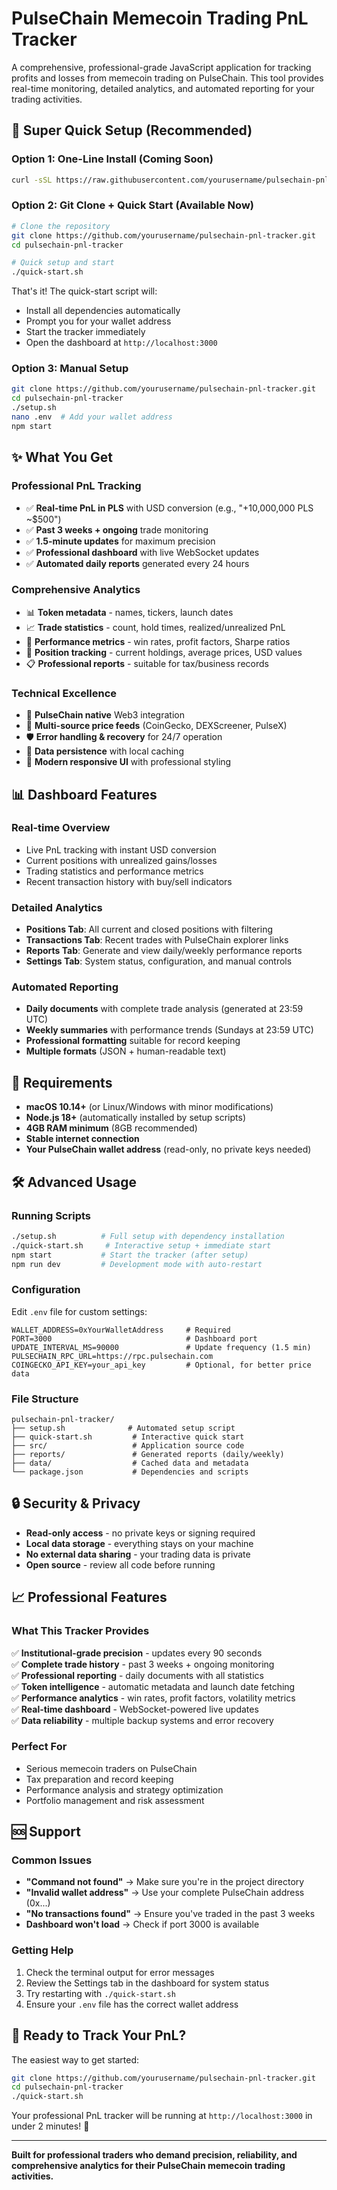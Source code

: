 # PulseChain Memecoin Trading PnL Tracker

A comprehensive, professional-grade JavaScript application for tracking profits and losses from memecoin trading on PulseChain. This tool provides real-time monitoring, detailed analytics, and automated reporting for your trading activities.

## 🚀 **Super Quick Setup** (Recommended)

### **Option 1: One-Line Install** (Coming Soon)
```bash
curl -sSL https://raw.githubusercontent.com/yourusername/pulsechain-pnl-tracker/main/install.sh | bash
```

### **Option 2: Git Clone + Quick Start** (Available Now)
```bash
# Clone the repository
git clone https://github.com/yourusername/pulsechain-pnl-tracker.git
cd pulsechain-pnl-tracker

# Quick setup and start
./quick-start.sh
```

That's it! The quick-start script will:
- Install all dependencies automatically
- Prompt you for your wallet address
- Start the tracker immediately
- Open the dashboard at `http://localhost:3000`

### **Option 3: Manual Setup**
```bash
git clone https://github.com/yourusername/pulsechain-pnl-tracker.git
cd pulsechain-pnl-tracker
./setup.sh
nano .env  # Add your wallet address
npm start
```

## ✨ **What You Get**

### **Professional PnL Tracking**
- ✅ **Real-time PnL in PLS** with USD conversion (e.g., "+10,000,000 PLS ~$500")
- ✅ **Past 3 weeks + ongoing** trade monitoring
- ✅ **1.5-minute updates** for maximum precision
- ✅ **Professional dashboard** with live WebSocket updates
- ✅ **Automated daily reports** generated every 24 hours

### **Comprehensive Analytics**
- 📊 **Token metadata** - names, tickers, launch dates
- 📈 **Trade statistics** - count, hold times, realized/unrealized PnL
- 🎯 **Performance metrics** - win rates, profit factors, Sharpe ratios
- 💼 **Position tracking** - current holdings, average prices, USD values
- 📋 **Professional reports** - suitable for tax/business records

### **Technical Excellence**
- 🔗 **PulseChain native** Web3 integration
- 🔄 **Multi-source price feeds** (CoinGecko, DEXScreener, PulseX)
- 🛡️ **Error handling & recovery** for 24/7 operation
- 💾 **Data persistence** with local caching
- 🎨 **Modern responsive UI** with professional styling

## 📊 **Dashboard Features**

### **Real-time Overview**
- Live PnL tracking with instant USD conversion
- Current positions with unrealized gains/losses
- Trading statistics and performance metrics
- Recent transaction history with buy/sell indicators

### **Detailed Analytics**
- **Positions Tab**: All current and closed positions with filtering
- **Transactions Tab**: Recent trades with PulseChain explorer links
- **Reports Tab**: Generate and view daily/weekly performance reports
- **Settings Tab**: System status, configuration, and manual controls

### **Automated Reporting**
- **Daily documents** with complete trade analysis (generated at 23:59 UTC)
- **Weekly summaries** with performance trends (Sundays at 23:59 UTC)
- **Professional formatting** suitable for record keeping
- **Multiple formats** (JSON + human-readable text)

## 🔧 **Requirements**

- **macOS 10.14+** (or Linux/Windows with minor modifications)
- **Node.js 18+** (automatically installed by setup scripts)
- **4GB RAM minimum** (8GB recommended)
- **Stable internet connection**
- **Your PulseChain wallet address** (read-only, no private keys needed)

## 🛠 **Advanced Usage**

### **Running Scripts**
```bash
./setup.sh          # Full setup with dependency installation
./quick-start.sh     # Interactive setup + immediate start
npm start           # Start the tracker (after setup)
npm run dev         # Development mode with auto-restart
```

### **Configuration**
Edit `.env` file for custom settings:
```env
WALLET_ADDRESS=0xYourWalletAddress     # Required
PORT=3000                              # Dashboard port
UPDATE_INTERVAL_MS=90000               # Update frequency (1.5 min)
PULSECHAIN_RPC_URL=https://rpc.pulsechain.com
COINGECKO_API_KEY=your_api_key         # Optional, for better price data
```

### **File Structure**
```
pulsechain-pnl-tracker/
├── setup.sh              # Automated setup script
├── quick-start.sh         # Interactive quick start
├── src/                   # Application source code
├── reports/               # Generated reports (daily/weekly)
├── data/                  # Cached data and metadata
└── package.json           # Dependencies and scripts
```

## 🔒 **Security & Privacy**

- **Read-only access** - no private keys or signing required
- **Local data storage** - everything stays on your machine
- **No external data sharing** - your trading data is private
- **Open source** - review all code before running

## 📈 **Professional Features**

### **What This Tracker Provides**
✅ **Institutional-grade precision** - updates every 90 seconds  
✅ **Complete trade history** - past 3 weeks + ongoing monitoring  
✅ **Professional reporting** - daily documents with all statistics  
✅ **Token intelligence** - automatic metadata and launch date fetching  
✅ **Performance analytics** - win rates, profit factors, volatility metrics  
✅ **Real-time dashboard** - WebSocket-powered live updates  
✅ **Data reliability** - multiple backup systems and error recovery  

### **Perfect For**
- Serious memecoin traders on PulseChain
- Tax preparation and record keeping
- Performance analysis and strategy optimization
- Portfolio management and risk assessment

## 🆘 **Support**

### **Common Issues**
- **"Command not found"** → Make sure you're in the project directory
- **"Invalid wallet address"** → Use your complete PulseChain address (0x...)
- **"No transactions found"** → Ensure you've traded in the past 3 weeks
- **Dashboard won't load** → Check if port 3000 is available

### **Getting Help**
1. Check the terminal output for error messages
2. Review the Settings tab in the dashboard for system status
3. Try restarting with `./quick-start.sh`
4. Ensure your `.env` file has the correct wallet address

## 🎯 **Ready to Track Your PnL?**

The easiest way to get started:

```bash
git clone https://github.com/yourusername/pulsechain-pnl-tracker.git
cd pulsechain-pnl-tracker
./quick-start.sh
```

Your professional PnL tracker will be running at `http://localhost:3000` in under 2 minutes! 🚀

---

**Built for professional traders who demand precision, reliability, and comprehensive analytics for their PulseChain memecoin trading activities.**